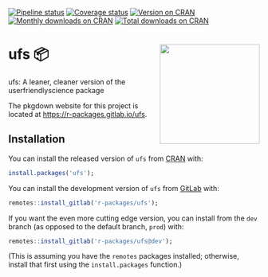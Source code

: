
<!-- badges: start -->

[![Pipeline
status](https://gitlab.com/r-packages/ufs/badges/prod/pipeline.svg)](https://gitlab.com/r-packages/ufs/commits/prod)
[![Coverage
status](https://codecov.io/gl/r-packages/ufs/branch/prod/graph/badge.svg)](https://codecov.io/gl/r-packages/ufs?branch=prod)
[![Version on
CRAN](https://www.r-pkg.org/badges/version/ufs?color=brightgreen)](https://cran.r-project.org/package=ufs)
[![Monthly downloads on
CRAN](https://cranlogs.r-pkg.org/badges/last-month/ufs?color=brightgreen)](https://cran.r-project.org/package=ufs)
[![Total downloads on
CRAN](https://cranlogs.r-pkg.org/badges/grand-total/ufs?color=brightgreen)](https://cran.r-project.org/package=ufs)
<!-- badges: end -->

# <img src='img/hex-logo.png' align="right" height="200" /> ufs 📦

ufs: A leaner, cleaner version of the userfriendlyscience package

The pkgdown website for this project is located at
<https://r-packages.gitlab.io/ufs>.

## Installation

You can install the released version of `ufs` from
[CRAN](https://CRAN.R-project.org) with:

``` r
install.packages('ufs');
```

You can install the development version of `ufs` from
[GitLab](https://about.gitlab.com) with:

``` r
remotes::install_gitlab('r-packages/ufs');
```

If you want the even more cutting edge version, you can install from the
`dev` branch (as opposed to the default branch, `prod`) with:

``` r
remotes::install_gitlab('r-packages/ufs@dev');
```

(This is assuming you have the `remotes` packages installed; otherwise,
install that first using the `install.packages` function.)
